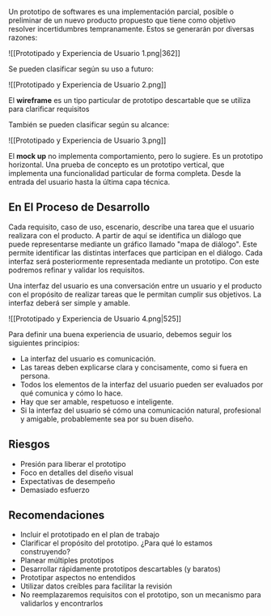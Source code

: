 Un prototipo de softwares es una implementación parcial, posible o preliminar de un nuevo producto propuesto que tiene como objetivo resolver incertidumbres tempranamente. Estos se generarán por diversas razones:

![[Prototipado y Experiencia de Usuario 1.png|362]]

Se pueden clasificar según su uso a futuro:

![[Prototipado y Experiencia de Usuario 2.png]]

El **wireframe** es un tipo particular de prototipo descartable que se utiliza para clarificar requisitos

También se pueden clasificar según su alcance:

![[Prototipado y Experiencia de Usuario 3.png]]

El **mock up** no implementa comportamiento, pero lo sugiere. Es un prototipo horizontal. Una prueba de concepto es un prototipo vertical, que implementa una funcionalidad particular de forma completa. Desde la entrada del usuario hasta la última capa técnica.

## En El Proceso de Desarrollo

Cada requisito, caso de uso, escenario, describe una tarea que el usuario realizara con el producto. A partir de aquí se identifica un diálogo que puede representarse mediante un gráfico llamado "mapa de diálogo". Este permite identificar las distintas interfaces que participan en el diálogo. Cada interfaz será posteriormente representada mediante un prototipo. Con este podremos refinar y validar los requisitos.

Una interfaz del usuario es una conversación entre un usuario y el producto con el propósito de realizar tareas que le permitan cumplir sus objetivos. La interfaz deberá ser simple y amable.

![[Prototipado y Experiencia de Usuario 4.png|525]]

Para definir una buena experiencia de usuario, debemos seguir los siguientes principios:

- La interfaz del usuario es comunicación.
- Las tareas deben explicarse clara y concisamente, como si fuera en persona.
- Todos los elementos de la interfaz del usuario pueden ser evaluados por qué comunica y cómo lo hace.
- Hay que ser amable, respetuoso e inteligente.
- Si la interfaz del usuario sé cómo una comunicación natural, profesional y amigable, probablemente sea por su buen diseño.

## Riesgos

- Presión para liberar el prototipo
- Foco en detalles del diseño visual
- Expectativas de desempeño
- Demasiado esfuerzo

## Recomendaciones

- Incluir el prototipado en el plan de trabajo
- Clarificar el propósito del prototipo. ¿Para qué lo estamos construyendo?
- Planear múltiples prototipos
- Desarrollar rápidamente prototipos descartables (y baratos)
- Prototipar aspectos no entendidos
- Utilizar datos creíbles para facilitar la revisión
- No reemplazaremos requisitos con el prototipo, son un mecanismo para validarlos y encontrarlos
